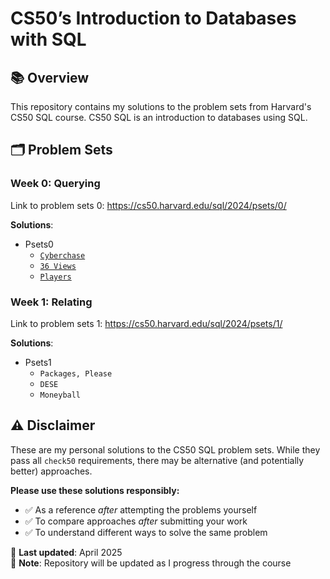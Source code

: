 # CS50’s Introduction to Databases with SQL

## 📚 Overview
This repository contains my solutions to the problem sets from Harvard's CS50 SQL course. CS50 SQL is an introduction to databases using SQL.

## 🗂 Problem Sets

### Week 0: Querying
Link to problem sets 0: https://cs50.harvard.edu/sql/2024/psets/0/

**Solutions**:
- Psets0
  - [`Cyberchase`](https://github.com/YoussefSZaki/CS50-SQL/tree/main/psets0/cyberchase) 
  - [`36 Views`](https://github.com/YoussefSZaki/CS50-SQL/tree/main/psets0/36%20views)
  - [`Players`](https://github.com/YoussefSZaki/CS50-SQL/tree/main/psets0/players)

### Week 1: Relating
Link to problem sets 1: https://cs50.harvard.edu/sql/2024/psets/1/

**Solutions**:
- Psets1
  - `Packages, Please` 
  - `DESE`
  - `Moneyball`

## ⚠️ Disclaimer
These are my personal solutions to the CS50 SQL problem sets. While they pass all `check50` requirements, there may be alternative (and potentially better) approaches.

**Please use these solutions responsibly:**
- ✅ As a reference *after* attempting the problems yourself  
- ✅ To compare approaches *after* submitting your work  
- ✅ To understand different ways to solve the same problem  

📅 **Last updated**: April 2025  
🔗 **Note**: Repository will be updated as I progress through the course

